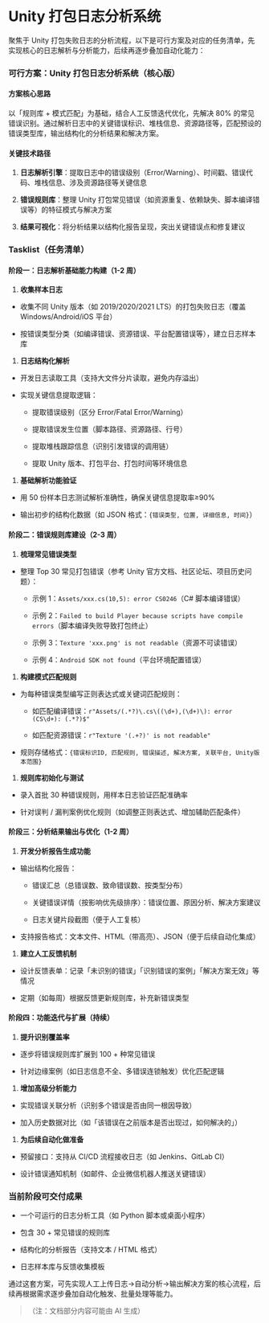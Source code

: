 # Unity 打包日志分析系统

聚焦于 Unity 打包失败日志的分析流程，以下是可行方案及对应的任务清单，先实现核心的日志解析与分析能力，后续再逐步叠加自动化能力：

### **可行方案：Unity 打包日志分析系统（核心版）**

#### 方案核心思路

以「规则库 + 模式匹配」为基础，结合人工反馈迭代优化，先解决 80% 的常见错误识别。通过解析日志中的关键错误标识、堆栈信息、资源路径等，匹配预设的错误类型库，输出结构化的分析结果和解决方案。

#### 关键技术路径



1. **日志解析引擎**：提取日志中的错误级别（Error/Warning）、时间戳、错误代码、堆栈信息、涉及资源路径等关键信息

2. **错误规则库**：整理 Unity 打包常见错误（如资源重复、依赖缺失、脚本编译错误等）的特征模式与解决方案

3. **结果可视化**：将分析结果以结构化报告呈现，突出关键错误点和修复建议

### **Tasklist（任务清单）**

#### **阶段一：日志解析基础能力构建（1-2 周）**



1. **收集样本日志**

* 收集不同 Unity 版本（如 2019/2020/2021 LTS）的打包失败日志（覆盖 Windows/Android/iOS 平台）

* 按错误类型分类（如编译错误、资源错误、平台配置错误等），建立日志样本库

1. **日志结构化解析**

* 开发日志读取工具（支持大文件分片读取，避免内存溢出）

* 实现关键信息提取逻辑：


  * 提取错误级别（区分 Error/Fatal Error/Warning）

  * 提取错误发生位置（脚本路径、资源路径、行号）

  * 提取堆栈跟踪信息（识别引发错误的调用链）

  * 提取 Unity 版本、打包平台、打包时间等环境信息

1. **基础解析功能验证**

* 用 50 份样本日志测试解析准确性，确保关键信息提取率≥90%

* 输出初步的结构化数据（如 JSON 格式：`{错误类型, 位置, 详细信息, 时间}`）

#### **阶段二：错误规则库建设（2-3 周）**



1. **梳理常见错误类型**

* 整理 Top 30 常见打包错误（参考 Unity 官方文档、社区论坛、项目历史问题）：


  * 示例 1：`Assets/xxx.cs(10,5): error CS0246`（C# 脚本编译错误）

  * 示例 2：`Failed to build Player because scripts have compile errors`（脚本编译失败导致打包终止）

  * 示例 3：`Texture 'xxx.png' is not readable`（资源不可读错误）

  * 示例 4：`Android SDK not found`（平台环境配置错误）

1. **构建模式匹配规则**

* 为每种错误类型编写正则表达式或关键词匹配规则：


  * 如匹配编译错误：`r"Assets/(.*?)\.cs\((\d+),(\d+)\): error (CS\d+): (.*?)$"`

  * 如匹配资源错误：`r"Texture '(.+?)' is not readable"`

* 规则存储格式：`{错误标识ID, 匹配规则, 错误描述, 解决方案, 关联平台, Unity版本范围}`

1. **规则库初始化与测试**

* 录入首批 30 种错误规则，用样本日志验证匹配准确率

* 针对误判 / 漏判案例优化规则（如调整正则表达式、增加辅助匹配条件）

#### **阶段三：分析结果输出与优化（1-2 周）**



1. **开发分析报告生成功能**

* 输出结构化报告：


  * 错误汇总（总错误数、致命错误数、按类型分布）

  * 关键错误详情（按影响优先级排序）：错误位置、原因分析、解决方案建议

  * 日志关键片段截图（便于人工复核）

* 支持报告格式：文本文件、HTML（带高亮）、JSON（便于后续自动化集成）

1. **建立人工反馈机制**

* 设计反馈表单：记录「未识别的错误」「识别错误的案例」「解决方案无效」等情况

* 定期（如每周）根据反馈更新规则库，补充新错误类型

#### **阶段四：功能迭代与扩展（持续）**



1. **提升识别覆盖率**

* 逐步将错误规则库扩展到 100 + 种常见错误

* 针对边缘案例（如日志信息不全、多错误连锁触发）优化匹配逻辑

1. **增加高级分析能力**

* 实现错误关联分析（识别多个错误是否由同一根因导致）

* 加入历史数据对比（如「该错误在之前版本是否出现过，如何解决的」）

1. **为后续自动化做准备**

* 预留接口：支持从 CI/CD 流程接收日志（如 Jenkins、GitLab CI）

* 设计错误通知机制（如邮件、企业微信机器人推送关键错误）

### **当前阶段可交付成果**



* 一个可运行的日志分析工具（如 Python 脚本或桌面小程序）

* 包含 30 + 常见错误的规则库

* 结构化的分析报告（支持文本 / HTML 格式）

* 日志样本库与反馈收集模板

通过这套方案，可先实现人工上传日志→自动分析→输出解决方案的核心流程，后续再根据需求逐步叠加自动化触发、批量处理等能力。

> （注：文档部分内容可能由 AI 生成）